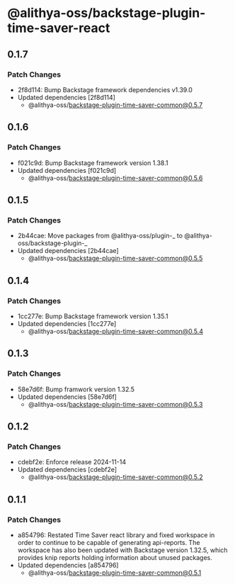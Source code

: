 # @alithya-oss/backstage-plugin-time-saver-react

## 0.1.7

### Patch Changes

- 2f8d114: Bump Backstage framework dependencies v1.39.0
- Updated dependencies [2f8d114]
  - @alithya-oss/backstage-plugin-time-saver-common@0.5.7

## 0.1.6

### Patch Changes

- f021c9d: Bump Backstage framework version 1.38.1
- Updated dependencies [f021c9d]
  - @alithya-oss/backstage-plugin-time-saver-common@0.5.6

## 0.1.5

### Patch Changes

- 2b44cae: Move packages from @alithya-oss/plugin-_ to @alithya-oss/backstage-plugin-_
- Updated dependencies [2b44cae]
  - @alithya-oss/backstage-plugin-time-saver-common@0.5.5

## 0.1.4

### Patch Changes

- 1cc277e: Bump Backstage framework version 1.35.1
- Updated dependencies [1cc277e]
  - @alithya-oss/backstage-plugin-time-saver-common@0.5.4

## 0.1.3

### Patch Changes

- 58e7d6f: Bump framwork version 1.32.5
- Updated dependencies [58e7d6f]
  - @alithya-oss/backstage-plugin-time-saver-common@0.5.3

## 0.1.2

### Patch Changes

- cdebf2e: Enforce release 2024-11-14
- Updated dependencies [cdebf2e]
  - @alithya-oss/backstage-plugin-time-saver-common@0.5.2

## 0.1.1

### Patch Changes

- a854796: Restated Time Saver react library and fixed workspace in order to continue to be capable of generating api-reports. The workspace has also been updated with Backstage version 1.32.5, which provides knip reports holding information about unused packages.
- Updated dependencies [a854796]
  - @alithya-oss/backstage-plugin-time-saver-common@0.5.1
